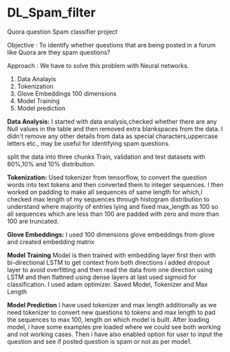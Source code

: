 # DL_Spam_filter
Quora question Spam classifier project 

Objective : 
To identify whether questions that are being posted in a forum like Quora are they spam questions?

Approach :
We have to solve this problem with Neural networks.
1. Data Analayis
2. Tokenization
3. Glove Embeddings 100 dimensions
4. Model Training
5. Model prediction

**Data Analysis:**
I started with data analysis,checked whether there are any Null values in the table and then removed extra blankspaces from the data.
I didn't remove any other details from data as special characters,uppercase letters etc., may be useful for identifying spam questions.

split the data into three chunks Train, validation and test datasets with 80%,10% and 10% distribution.

**Tokenization:**
Used tokenizer from tensorflow, to convert the question words into text tokens and then converted them to integer sequences.
I then worked on padding to make all sequences of same length for which,I checked max length of my sequences through histogram distribution to understand where majority of entries lying and fixed max_length as 100 so all sequences which are less than 100 are padded with zero and more than 100 are truncated.

**Glove Embeddings:**
I used 100 dimensions glove embeddings from glove and created embedding matrix 

**Model Training**
Model is then trained with embedding layer first then with bi-directional LSTM to get context from both directions i added dropout layer to avoid overfitting and then read the data from one direction using LSTM and then flattned using dense layers at last used sigmoid for classification.
I used adam optimizer.
Saved Model, Tokenizer and Max Length

**Model Prediction**
I have used tokenizer and max length additionally as we need tokenizer to convert new questions to tokens and max length to pad the sequences to max 100, length on which model is built.
After loading model, i have some examples pre loaded where we could see both working and not working cases.
Then i have also enabled option for user to input the question and see if posted question is spam or not as per mode1.

